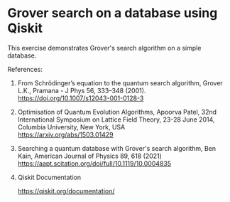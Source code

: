# Grover search on a database using Qiskit
This exercise demonstrates Grover's search algorithm on a simple database.

References:

1) From Schrödinger’s equation to the quantum search algorithm, Grover L.K., Pramana - J Phys 56, 333–348 (2001).
   https://doi.org/10.1007/s12043-001-0128-3

2) Optimisation of Quantum Evolution Algorithms, Apoorva Patel, 32nd International Symposium on Lattice Field Theory, 23-28 June 2014, Columbia University, New York, USA   
   https://arxiv.org/abs/1503.01429

3) Searching a quantum database with Grover's search algorithm, Ben Kain, American Journal of Physics 89, 618 (2021)
   https://aapt.scitation.org/doi/full/10.1119/10.0004835
   
4) Qiskit Documentation

   https://qiskit.org/documentation/
